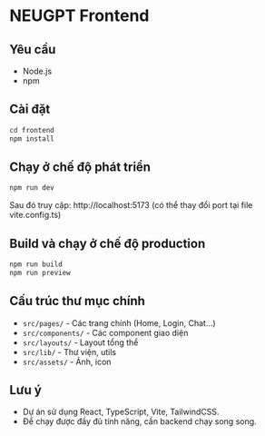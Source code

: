 # NEUGPT Frontend

## Yêu cầu
- Node.js
- npm

## Cài đặt

```powershell
cd frontend
npm install
```

## Chạy ở chế độ phát triển

```powershell
npm run dev
```

Sau đó truy cập: http://localhost:5173 (có thể thay đổi port tại file vite.config.ts)


## Build và chạy ở chế độ production

```powershell
npm run build
npm run preview
```

## Cấu trúc thư mục chính
- `src/pages/` - Các trang chính (Home, Login, Chat...)
- `src/components/` - Các component giao diện
- `src/layouts/` - Layout tổng thể
- `src/lib/` - Thư viện, utils
- `src/assets/` - Ảnh, icon

## Lưu ý
- Dự án sử dụng React, TypeScript, Vite, TailwindCSS.
- Để chạy được đầy đủ tính năng, cần backend chạy song song.
